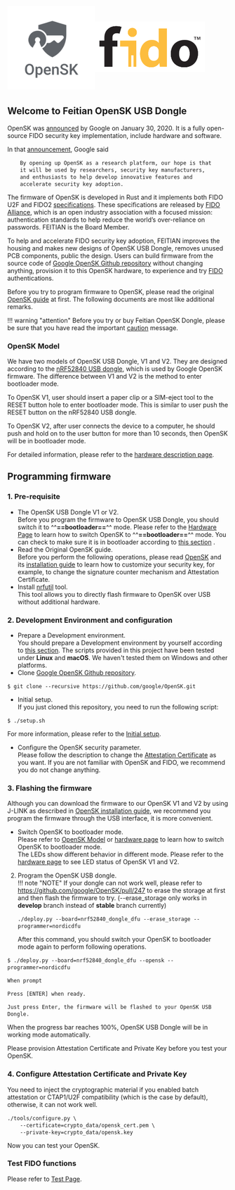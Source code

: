 # <img alt="OpenSK logo" src="images/OpenSK.svg" width="200px"><img alt="FIDO logo" src="images/FIDO_logo_black_RGB.png" style="margin: 0px 0px 40px 0px;" width="250px">
## Welcome to Feitian OpenSK USB Dongle

OpenSK was [announced](https://security.googleblog.com/2020/01/say-hello-to-opensk-fully-open-source.html "Say hello to OpenSK: a fully open-source security key implementation") by Google on January 30, 2020. It is a fully open-source FIDO security key implementation, include hardware and software.  

In that [announcement](https://security.googleblog.com/2020/01/say-hello-to-opensk-fully-open-source.html "Say hello to OpenSK: a fully open-source security key implementation"), Google said  
```
    By opening up OpenSK as a research platform, our hope is that 
    it will be used by researchers, security key manufacturers, 
    and enthusiasts to help develop innovative features and 
    accelerate security key adoption.
```
The firmware of OpenSK is developed in Rust and it implements both FIDO U2F and FIDO2 [specifications](https://fidoalliance.org/specs/fido2/fido-client-to-authenticator-protocol-v2.1-rd-20191217.html). These specifications are released by [FIDO Alliance](https://fidoalliance.org/ "FIDO Alliance"), which is an open industry association with a focused mission: authentication standards to help reduce the world’s over-reliance on passwords. FEITIAN is the Board Member.

To help and accelerate FIDO security key adoption, FEITIAN improves the housing and makes new designs of OpenSK USB Dongle, removes unused PCB components, public the design. Users can build firmware from the source code of [Google OpenSK Github repository](https://github.com/google/opensk "OpenSK") without changing anything, provision it to this OpenSK hardware, to experience and try [FIDO](https://fidoalliance.org/ "FIDO Alliance") authentications.

Before you try to program firmware to OpenSK, please read the original [OpenSK guide](https://github.com/google/OpenSK) at first. The following documents are most like additional remarks.

!!! warning "attention"
    Before you try or buy Feitian OpenSK Dongle, please be sure that you have read the important [caution](./caution.md) message.

### OpenSK Model
We have two models of OpenSK USB Dongle, V1 and V2. They are designed according to the [nRF52840 USB dongle](https://www.nordicsemi.com/Software-and-tools/Development-Kits/nRF52840-Dongle), which is used by Google OpenSK firmware. The difference between V1 and V2 is the method to enter bootloader mode.  

To OpenSK V1, user should insert a paper clip or a SIM-eject tool to the RESET button hole to enter bootloader mode. This is similar to user push the RESET button on the nRF52840 USB dongle.  

To OpenSK V2, after user connects the device to a computer, he should push and hold on to the user button for more than 10 seconds, then OpenSK will be in bootloader mode.  

For detailed information, please refer to the [hardware description page](./hardware.md).

## Programming firmware

### 1. Pre-requisite

- The OpenSK USB Dongle V1 or V2.  
Before you program the firmware to OpenSK USB Dongle, you should switch it to ^^**==bootloader==**^^ mode. Please refer to the [Hardware Page](./hardware.md) to learn how to switch OpenSK to ^^**==bootloader==**^^ mode. You can check to make sure it is in bootloader according to [this section](./hardware#check-bootloader-mode) .
- Read the Original OpenSK guide.  
Before you perform the following operations, please read [OpenSK](https://github.com/google/opensk) and its [installation guide](https://github.com/google/OpenSK/blob/master/docs/install.md) to learn how to customize your security key, for example, to change the signature counter mechanism and Attestation Certificate.
- Install [nrfutil](https://pypi.org/project/nrfutil/) tool.  
This tool allows you to directly flash firmware to OpenSK over USB without additional hardware.

### 2. Development Environment and configuration
- Prepare a Development environment.  
You should prepare a Development environment by yourself according to [this section](https://github.com/google/OpenSK/blob/master/docs/install.md#software).
The scripts provided in this project have been tested under **Linux** and **macOS**. We haven't tested them on Windows and other platforms.
- Clone [Google OpenSK Github repository](https://github.com/google/opensk "OpenSK").  
```
$ git clone --recursive https://github.com/google/OpenSK.git
```  

- Initial setup.  
If you just cloned this repository, you need to run the following script:  

``` 
$ ./setup.sh
```  
For more information, please refer to the [Initial setup](https://github.com/google/OpenSK/blob/master/docs/install.md#initial-setup).  

- Configure the OpenSK security parameter.  
Please follow the description to change the [Attestation Certificate](https://github.com/google/OpenSK/blob/master/docs/install.md#replacing-the-certificates) as you want. If you are not familiar with OpenSK and FIDO, we recommend you do not change anything.


### 3. Flashing the firmware

Although you can download the firmware to our OpenSK V1 and V2 by using J-LINK as described in [OpenSK installation guide](https://github.com/google/OpenSK/blob/master/docs/install.md), we recommend you program the firmware through the USB interface, it is more convenient.  

- Switch OpenSK to bootloader mode.  
Please refer to [OpenSK Model](./index.md#opensk-model) or [hardware page](./hardware.md) to learn how to switch OpenSK to bootloader mode.  
The LEDs show different behavior in different mode. Please refer to the [hardware page](./hardware.md) to see LED status of OpenSK V1 and V2.
2. Program the OpenSK USB dongle.  
!!! note "NOTE"
    If your dongle can not work well, please refer to https://github.com/google/OpenSK/pull/247 to erase the storage at first and then flash the firmware to try. (--erase_storage only works in **develop** branch instead of **stable** branch currently)
    ```
    ./deploy.py --board=nrf52840_dongle_dfu --erase_storage --programmer=nordicdfu
    ```
    After this command, you should switch your OpenSK to bootloader mode again to perform following operations.


```
$ ./deploy.py --board=nrf52840_dongle_dfu --opensk --programmer=nordicdfu
```  
    When prompt   
```
Press [ENTER] when ready.  
```  
    Just press Enter, the firmware will be flashed to your OpenSK USB Dongle.   
When the progress bar reaches 100%, OpenSK USB Dongle will be in working mode automatically.   
   
Please provision Attestation Certificate and Private Key before you test your OpenSK.


### 4. Configure Attestation Certificate and Private Key
You need to inject the cryptographic material if you enabled batch attestation or CTAP1/U2F compatibility (which is the case by default), otherwise, it can not work well.
```
./tools/configure.py \
    --certificate=crypto_data/opensk_cert.pem \
    --private-key=crypto_data/opensk.key
```

Now you can test your OpenSK.

### Test FIDO functions  
Please refer to [Test Page](./test.md).  
